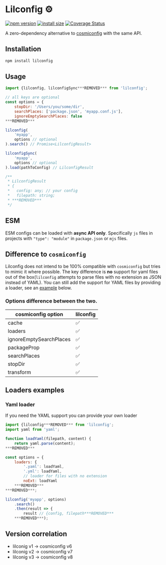 # Lilconfig ⚙️
[![npm version](https://badge.fury.io/js/lilconfig.svg)](https://badge.fury.io/js/lilconfig)
[![install size](https://packagephobia.now.sh/badge?p=lilconfig)](https://packagephobia.now.sh/result?p=lilconfig)
[![Coverage Status](https://coveralls.io/repos/github/antonk52/lilconfig/badge.svg)](https://coveralls.io/github/antonk52/lilconfig)

A zero-dependency alternative to [cosmiconfig](https://www.npmjs.com/package/cosmiconfig) with the same API.

## Installation

```sh
npm install lilconfig
```

## Usage

```js
import {lilconfig, lilconfigSync***REMOVED*** from 'lilconfig';

// all keys are optional
const options = {
    stopDir: '/Users/you/some/dir',
    searchPlaces: ['package.json', 'myapp.conf.js'],
    ignoreEmptySearchPlaces: false
***REMOVED***

lilconfig(
    'myapp',
    options // optional
).search() // Promise<LilconfigResult>

lilconfigSync(
    'myapp',
    options // optional
).load(pathToConfig) // LilconfigResult

/**
 * LilconfigResult
 * {
 *   config: any; // your config
 *   filepath: string;
 * ***REMOVED***
 */
```

## ESM

ESM configs can be loaded with **async API only**. Specifically `js` files in projects with `"type": "module"` in `package.json` or `mjs` files.

## Difference to `cosmiconfig`
Lilconfig does not intend to be 100% compatible with `cosmiconfig` but tries to mimic it where possible. The key difference is **no** support for yaml files out of the box(`lilconfig` attempts to parse files with no extension as JSON instead of YAML). You can still add the support for YAML files by providing a loader, see an [example](#yaml-loader) below.

### Options difference between the two.

|cosmiconfig option      | lilconfig |
|------------------------|-----------|
|cache                   | ✅        |
|loaders                 | ✅        |
|ignoreEmptySearchPlaces | ✅        |
|packageProp             | ✅        |
|searchPlaces            | ✅        |
|stopDir                 | ✅        |
|transform               | ✅        |

## Loaders examples

### Yaml loader

If you need the YAML support you can provide your own loader

```js
import {lilconfig***REMOVED*** from 'lilconfig';
import yaml from 'yaml';

function loadYaml(filepath, content) {
    return yaml.parse(content);
***REMOVED***

const options = {
    loaders: {
        '.yaml': loadYaml,
        '.yml': loadYaml,
        // loader for files with no extension
        noExt: loadYaml
    ***REMOVED***
***REMOVED***;

lilconfig('myapp', options)
    .search()
    .then(result => {
        result // {config, filepath***REMOVED***
    ***REMOVED***);
```

## Version correlation

- lilconig v1 → cosmiconfig v6
- lilconig v2 → cosmiconfig v7
- lilconig v3 → cosmiconfig v8
